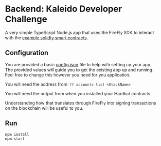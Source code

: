 # Backend: Kaleido Developer Challenge

A very simple TypeScript Node.js app that uses the FireFly SDK to interact with the [example solidty smart contracts](../solidity/contracts/).

## Configuration

You are provided a basic [config.json](./config.json) file to help with setting up your app. The provided values will guide you to get the existing app up and running. Feel free to change this however you need for you application.

You will need the address from: `ff accounts list <StackName>`

You will need the output from when you installed your Hardhat contracts.

Understanding how that translates through FireFly into signing transactions on the blockchain will be useful to you.

## Run

```bash
npm install
npm start
```

